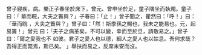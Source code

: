 曾子寢疾，病。樂正子春坐於床下，曾元、曾申坐於足，童子隅坐而執燭。童子曰：「
華而睆，大夫之簀與？」子春曰：「止！」曾子聞之，瞿然曰：「呼！」曰：「華而睆
，大夫之簀與？」曾子曰：「然！斯季孫之賜也，我未之能易也。元，起易簀！」曾元
曰：「夫子之病革矣，不可以變，幸而至於旦，請敬易之。」曾子曰：「爾之愛我也不
如彼。君子之愛人也以德，細人之愛人也以姑息。吾何求哉？吾得正而斃焉，斯已矣。
」舉扶而易之，反席未安而沒。

